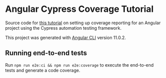 # Angular Cypress Coverage Tutorial

Source code for [this tutorial](https://medium.com/@lukas.klement/implementing-code-coverage-with-angular-and-cypress-6ed08ed7e617) on setting up coverage reporting for an Angular project using the Cypress automation testing framework.

This project was generated with [Angular CLI](https://github.com/angular/angular-cli) version 11.0.2.

## Running end-to-end tests

Run `npm run e2e:ci && npm run e2e:coverage` to execute the end-to-end tests and generate a code coverage.
